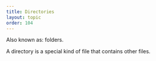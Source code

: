 ```yaml
---
title: Directories
layout: topic
order: 104
---
```


Also known as: folders.

A directory is a special kind of file that contains other files.
